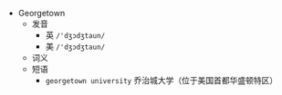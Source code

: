 - Georgetown
  - 发音
    - 英 `/'dʒɔdʒtaun/`
    - 美 `/'dʒɔdʒtaun/`
  - 词义
  - 短语
    - `georgetown university` 乔治城大学（位于美国首都华盛顿特区） 
